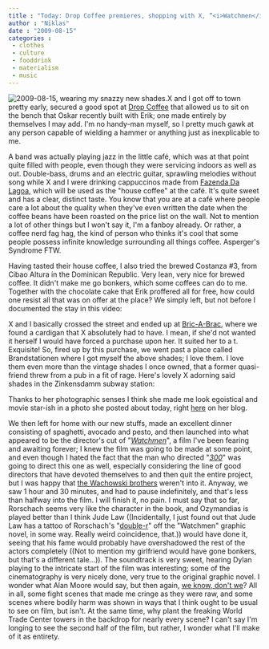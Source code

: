 ```yaml
---
title : "Today: Drop Coffee premieres, shopping with X, ”<i>Watchmen</i>”"
author : "Niklas"
date : "2009-08-15"
categories : 
 - clothes
 - culture
 - fooddrink
 - materialism
 - music
---
```


![2009-08-15, wearing my snazzy new shades.](https://niklasblog.com/wp-content/2009-08-15-niklas.png)X and I got off to town pretty early, secured a good spot at [Drop Coffee](http://dropcoffee.blogspot.com) that allowed us to sit on the bench that Oskar recently built with Erik; one made entirely by themselves I may add. I'm no handy-man myself, so I pretty much gawk at any person capable of wielding a hammer or anything just as inexplicable to me.

A band was actually playing jazz in the little café, which was at that point quite filled with people, even though they were servicing indoors as well as out. Double-bass, drums and an electric guitar, sprawling melodies without song while X and I were drinking cappuccinos made from [Fazenda Da Lagoa](http://www.roastmasters.com/brazil-lagoa.html), which will be used as the "house coffee" at the café. It's quite sweet and has a clear, distinct taste. You know that you are at a café where people care a lot about the quality when they've even written the date when the coffee beans have been roasted on the price list on the wall. Not to mention a lot of other things but I won't say it, I'm a fanboy already. Or rather, a coffee nerd fag hag, the kind of person who thinks it's cool that some people possess infinite knowledge surrounding all things coffee. Asperger's Syndrome FTW.

Having tasted their house coffee, I also tried the brewed Costanza #3, from Cibao Altura in the Dominican Republic. Very lean, very nice for brewed coffee. It didn't make me go bonkers, which some coffees can do to me. Together with the chocolate cake that Erik proffered all for free, how could one resist all that was on offer at the place? We simply left, but not before I documented the stay in this video:

X and I basically crossed the street and ended up at [Bric-A-Brac](http://www.bric-a-brac.se), where we found a cardigan that X absolutely had to have. I mean, if she'd not wanted it herself I would have forced a purchase upon her. It suited her to a t. Exquisite! So, fired up by this purchase, we went past a place called Brandstationen where I got myself the above shades; I love them. I love them even more than the vintage shades I once owned, that a former quasi-friend threw from a pub in a fit of rage. Here's lovely X adorning said shades in the Zinkensdamm subway station:

Thanks to her photographic senses I think she made me look egoistical and movie star-ish in a photo she posted about today, right [here](http://cyndamoore.wordpress.com/2009/08/15/saturday-shopping) on her blog.

We then left for home with our new stuffs, made an excellent dinner consisting of spaghetti, avocado and pesto, and then launched into what appeared to be the director's cut of "_[Watchmen](http://www.imdb.com/title/tt0409459/)_", a film I've been fearing and awaiting forever; I knew the film was going to be made at some point, and even though I hated the fact that the man who directed "_[300](http://en.wikipedia.org/wiki/300%20%28film%29)_" was going to direct this one as well, especially considering the line of good directors that have devoted themselves to and then quit the entire project, but I was happy that [the Wachowski brothers](http://en.wikipedia.org/wiki/Wachowski%20brothers) weren't into it. Anyway, we saw 1 hour and 30 minutes, and had to pause indefinitely, and that's less than halfway into the film. I will finish it, no pain. I must say that so far, Rorschach seems very like the character in the book, and Ozymandias is played better than I think Jude Law ((Incidentally, I just found out that Jude Law has a tattoo of Rorschach's "[double-r](http://images-3.redbubble.net/img/clothing/backgroundcolor:fafafa/bodycolor:heathergrey/size:large/style:mens/view:preview/2452879-3-rorschach.jpg)" off the "Watchmen" graphic novel, in some way. Really weird coincidence, that.)) would have done it, seeing that his fame would probably have overshadowed the rest of the actors completely ((Not to mention my girlfriend would have gone bonkers, but that's a different tale...)). The soundtrack is very sweet, hearing Dylan playing to the intricate start of the film was interesting; some of the cinematography is very nicely done, very true to the original graphic novel. I wonder what Alan Moore would say, but then again, [we know, don't we](http://latimesblogs.latimes.com/herocomplex/2008/09/alan-moore-on-w.html)? All in all, some fight scenes that made me cringe as they were raw, and some scenes where bodily harm was shown in ways that I think ought to be usual to see on film, but isn't. At the same time, why plant the freaking World Trade Center towers in the backdrop for nearly every scene? I can't say I'm longing to see the second half of the film, but rather, I wonder what I'll make of it as entirety.
